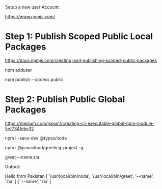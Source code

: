 Setup a new user Account:

https://www.npmjs.com/


# Step 1: Publish Scoped Public Local Packages

https://docs.npmjs.com/creating-and-publishing-scoped-public-packages

npm adduser

npm publish --access public


# Step 2: Publish Public Global Packages

https://medium.com/jspoint/creating-cli-executable-global-npm-module-5ef734febe32


npm i -save-dev @types/node

npm i @panacloud/greeting-project -g

greet --name zia

Output:

Hello from Pakistan
[ '/usr/local/bin/node', '/usr/local/bin/greet', '--name', 'zia' ]
[ '--name', 'zia' ]

